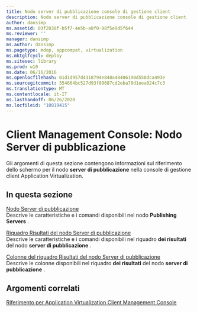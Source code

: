 ```yaml
---
title: Nodo server di pubblicazione console di gestione client
description: Nodo server di pubblicazione console di gestione client
author: dansimp
ms.assetid: 03f2038f-b5f7-4e5b-a8f0-98f5e9d5f644
ms.reviewer: ''
manager: dansimp
ms.author: dansimp
ms.pagetype: mdop, appcompat, virtualization
ms.mktglfcycl: deploy
ms.sitesec: library
ms.prod: w10
ms.date: 06/16/2016
ms.openlocfilehash: 01d1d957d4318794e848a48406190d558dca493e
ms.sourcegitcommit: 354664bc527d93f80687cd2eba70d1eea024c7c3
ms.translationtype: MT
ms.contentlocale: it-IT
ms.lasthandoff: 06/26/2020
ms.locfileid: "10819415"
---
```

# Client Management Console: Nodo Server di pubblicazione


Gli argomenti di questa sezione contengono informazioni sul riferimento dello schermo per il nodo **server di pubblicazione** nella console di gestione client Application Virtualization.

## In questa sezione


<a href="" id="publishing-servers-node"></a>[Nodo Server di pubblicazione](publishing-servers-node.md)  
Descrive le caratteristiche e i comandi disponibili nel nodo **Publishing Servers** .

<a href="" id="publishing-servers-results-pane"></a>[Riquadro Risultati del nodo Server di pubblicazione](publishing-servers-results-pane.md)  
Descrive le caratteristiche e i comandi disponibili nel riquadro **dei risultati** del nodo **server di pubblicazione** .

<a href="" id="publishing-servers-results-pane-columns"></a>[Colonne del riquadro Risultati del nodo Server di pubblicazione](publishing-servers-results-pane-columns.md)  
Descrive le colonne disponibili nel riquadro **dei risultati** del nodo **server di pubblicazione** .

## Argomenti correlati


[Riferimento per Application Virtualization Client Management Console](application-virtualization-client-management-console-reference.md)

 

 





